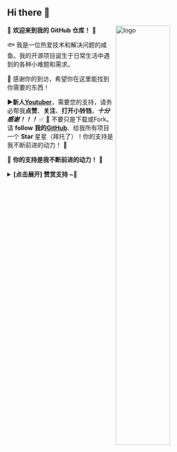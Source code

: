 ## Hi there 👋

<!--
**yixiu001/yixiu001** is a ✨ _special_ ✨ repository because its `README.md` (this file) appears on your GitHub profile.

Here are some ideas to get you started:

- 🔭 I’m currently working on ...
- 🌱 I’m currently learning ...
- 👯 I’m looking to collaborate on ...
- 🤔 I’m looking for help with ...
- 💬 Ask me about ...
- 📫 How to reach me: ...
- 😄 Pronouns: ...
- ⚡ Fun fact: ...
-->

<img src="https://github-readme-stats.vercel.app/api?username=yixiu001&show_icons=false&theme=Default" alt="logo" align="right" width="50%" />

🤖 **欢迎来到我的 GitHub 仓库！** 🚀

🐟️ 我是一位热爱技术和解决问题的咸鱼。我的开源项目诞生于日常生活中遇到的各种小难题和需求。

🎉 感谢你的到访，希望你在这里能找到你需要的东西！

▶️**新人[Youtuber](https://www.youtube.com/@yixiu001)**，需要您的支持，请务必帮我**点赞**、**关注**、**打开小铃铛**，***十分感谢！！！*** ✅
🎁 不要只是下载或Fork。请 **follow** **我的[GitHub](https://github.com/yixiu001)**、给我所有项目一个 **Star** 星星（拜托了）！你的支持是我不断前进的动力！ 💖

🎁 **你的支持是我不断前进的动力！** 💖

<details><summary><strong> [点击展开] 赞赏支持 ~🧧</strong></summary>
  
*我非常感谢您的赞赏和支持，它们将极大地激励我继续创新，持续产生有价值的工作。*
- **TRC20:** `TEFkzz42i6Wakgjg5JpgeAFWxjqE8Uoh6F`

</details>
